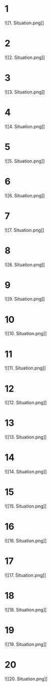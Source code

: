 # 1
![[1. Situation.png]]

# 2
![[2. Situation.png]]

# 3
![[3. Situation.png]]

# 4
![[4. Situation.png]]

# 5
![[5. Situation.png]]

# 6
![[6. Situation.png]]

# 7
![[7. Situation.png]]

# 8
![[8. Situation.png]]

# 9
![[9. Situation.png]]

# 10
![[10. Situation.png]]

# 11
![[11. Situation.png]]

# 12
![[12. Situation.png]]

# 13
![[13. Situation.png]]

# 14
![[14. Situation.png]]

# 15
![[15. Situation.png]]

# 16
![[16. Situation.png]]

# 17
![[17. Situation.png]]

# 18
![[18. Situation.png]]

# 19
![[19. Situation.png]]

# 20
![[20. Situation.png]]

